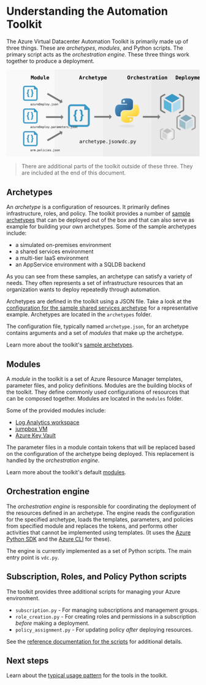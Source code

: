 # Understanding the Automation Toolkit

The Azure Virtual Datacenter Automation Toolkit is primarily made up of three things. These are _archetypes_, _modules_, and Python scripts. The primary script acts as the _orchestration engine_. These three things work together to produce a deployment.

![The flow of the toolkit](../_media/toolkit-flow.svg)

> There are additional parts of the toolkit outside of these three. They are included at the end of this document.

## Archetypes

An _archetype_ is a configuration of resources. It primarily defines infrastructure, roles, and policy. The toolkit provides a number of [sample archetypes](../archetypes) that can be deployed out of the box and that can also serve as example for building your own archetypes.
Some of the sample archetypes include:

- a simulated on-premises environment
- a shared services environment
- a multi-tier IaaS environment
- an AppService environment with a SQLDB backend

As you can see from these samples, an archetype can satisfy a variety of needs. They often represents a set of infrastructure resources that an organization wants to deploy repeatedly through automation.

Archetypes are defined in the toolkit using a JSON file. Take a look at the [configuration for the sample shared services archetype](../archetypes/shared-services/archetype.test.json) for a representative example.  Archetypes are located in the `archetypes` folder.

The configuration file, typically named `archetype.json`, for an archetype contains arguments and a set of _modules_ that make up the archetype.

Learn more about the toolkit's [sample archetypes](archetypes.adoc).

## Modules

A _module_ in the toolkit is a set of Azure Resource Manager templates, parameter files, and policy definitions. Modules are the building blocks of the toolkit. They define commonly used configurations of resources that can be composed together. Modules are located in the `modules` folder.

Some of the provided modules include:

- [Log Analytics workspace](../modules/la)
- [jumpbox VM](../modules/jb)
- [Azure Key Vault](../modules/kv)

The parameter files in a module contain tokens that will be replaced based on the configuration of the archetype being deployed. This replacement is handled by the _orchestration engine_.

Learn more about the toolkit's default [modules](modules.adoc).

## Orchestration engine

The _orchestration engine_ is responsible for coordinating the deployment of the resources defined in an archetype.
The engine reads the configuration for the specified archetype, loads the templates, parameters, and policies from specified module and replaces the tokens, and performs other activities that cannot be implemented using templates. (It uses the [Azure Python SDK](https://github.com/Azure/azure-sdk-for-python) and the [Azure CLI](https://github.com/Azure/azure-cli) for these).

The engine is currently implemented as a set of Python scripts. The main entry point is `vdc.py`.

## Subscription, Roles, and Policy Python scripts

The toolkit provides three additional scripts for managing your Azure environment.

- `subscription.py` - For managing subscriptions and management groups.
- `role_creation.py` - For creating roles and permissions in a subscription _before_ making a deployment.
- `policy_assignment.py` - For updating policy _after_ deploying resources.

See the [reference documentation for the scripts](../reference/readme.md) for additional details.

## Next steps

Learn about the [typical usage pattern](workflow.md) for the tools in the toolkit.
